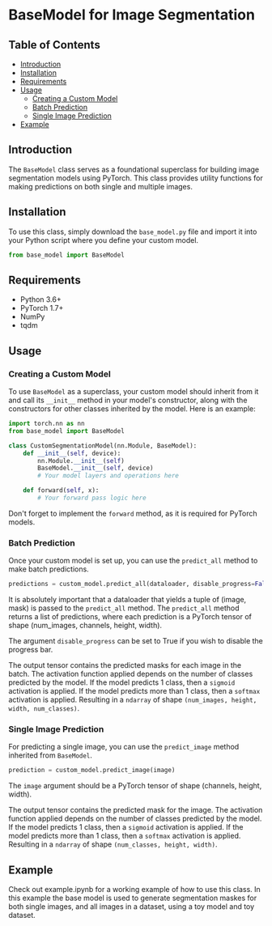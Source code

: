 # BaseModel for Image Segmentation

## Table of Contents

- [Introduction](#introduction)
- [Installation](#installation)
- [Requirements](#requirements)
- [Usage](#usage)
  - [Creating a Custom Model](#creating-a-custom-model)
  - [Batch Prediction](#batch-prediction)
  - [Single Image Prediction](#single-image-prediction)
- [Example](#example)

## Introduction

The `BaseModel` class serves as a foundational superclass for building image segmentation models using PyTorch. This class provides utility functions for making predictions on both single and multiple images.

## Installation

To use this class, simply download the `base_model.py` file and import it into your Python script where you define your custom model.

```python
from base_model import BaseModel
```

## Requirements

- Python 3.6+
- PyTorch 1.7+
- NumPy
- tqdm

## Usage

### Creating a Custom Model

To use `BaseModel` as a superclass, your custom model should inherit from it and call its `__init__` method in your model's constructor, along with the constructors for other classes inherited by the model. Here is an example:

```python
import torch.nn as nn
from base_model import BaseModel

class CustomSegmentationModel(nn.Module, BaseModel):
    def __init__(self, device):
        nn.Module.__init__(self)
        BaseModel.__init__(self, device)
        # Your model layers and operations here

    def forward(self, x):
        # Your forward pass logic here
```

Don't forget to implement the `forward` method, as it is required for PyTorch models.

### Batch Prediction

Once your custom model is set up, you can use the `predict_all` method to make batch predictions.

```python
predictions = custom_model.predict_all(dataloader, disable_progress=False)
```

It is absolutely important that a dataloader that yields a tuple of (image, mask) is passed to the `predict_all` method. The `predict_all` method returns a list of predictions, where each prediction is a PyTorch tensor of shape (num_images, channels, height, width).

The argument `disable_progress` can be set to True if you wish to disable the progress bar.

The output tensor contains the predicted masks for each image in the batch. The activation function applied depends on the number of classes predicted by the model. If the model predicts 1 class, then a `sigmoid` activation is applied. If the model predicts more than 1 class, then a `softmax` activation is applied. Resulting in a `ndarray` of shape `(num_images, height, width, num_classes)`.

### Single Image Prediction

For predicting a single image, you can use the `predict_image` method inherited from `BaseModel`.

```python
prediction = custom_model.predict_image(image)
```

The `image` argument should be a PyTorch tensor of shape (channels, height, width).

The output tensor contains the predicted mask for the image. The activation function applied depends on the number of classes predicted by the model. If the model predicts 1 class, then a `sigmoid` activation is applied. If the model predicts more than 1 class, then a `softmax` activation is applied. Resulting in a `ndarray` of shape `(num_classes, height, width)`.

## Example

Check out example.ipynb for a working example of how to use this class. In this example the base model is used to generate segmentation maskes for both single images, and all images in a dataset, using a toy model and toy dataset.



